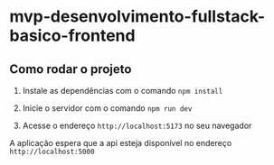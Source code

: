 # mvp-desenvolvimento-fullstack-basico-frontend

## Como rodar o projeto

1. Instale as dependências com o comando `npm install`

2. Inicie o servidor com o comando `npm run dev`

3. Acesse o endereço `http://localhost:5173` no seu navegador

A aplicação espera que a api esteja disponível no endereço `http://localhost:5000`